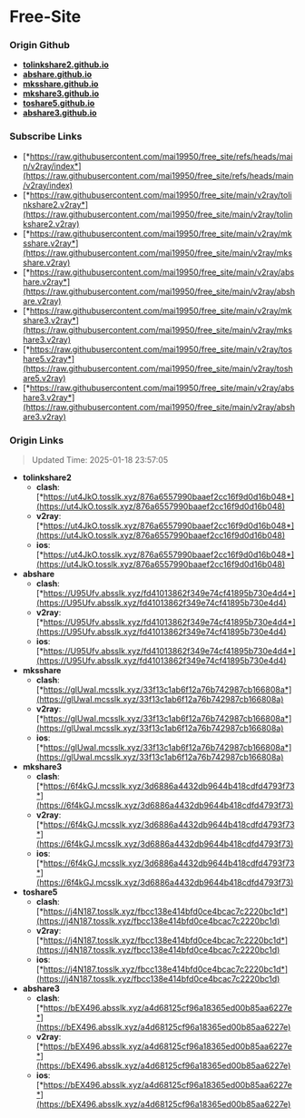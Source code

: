 # Free-Site

### Origin Github

- [**tolinkshare2.github.io**](https://github.com/tolinkshare2/tolinkshare2.github.io)
- [**abshare.github.io**](https://github.com/abshare/abshare.github.io)
- [**mksshare.github.io**](https://github.com/mksshare/mksshare.github.io)
- [**mkshare3.github.io**](https://github.com/mkshare3/mkshare3.github.io)
- [**toshare5.github.io**](https://github.com/toshare5/toshare5.github.io)
- [**abshare3.github.io**](https://github.com/abshare3/abshare3.github.io)

### Subscribe Links

- [*https://raw.githubusercontent.com/mai19950/free_site/refs/heads/main/v2ray/index*](https://raw.githubusercontent.com/mai19950/free_site/refs/heads/main/v2ray/index)
- [*https://raw.githubusercontent.com/mai19950/free_site/main/v2ray/tolinkshare2.v2ray*](https://raw.githubusercontent.com/mai19950/free_site/main/v2ray/tolinkshare2.v2ray)
- [*https://raw.githubusercontent.com/mai19950/free_site/main/v2ray/mksshare.v2ray*](https://raw.githubusercontent.com/mai19950/free_site/main/v2ray/mksshare.v2ray)
- [*https://raw.githubusercontent.com/mai19950/free_site/main/v2ray/abshare.v2ray*](https://raw.githubusercontent.com/mai19950/free_site/main/v2ray/abshare.v2ray)
- [*https://raw.githubusercontent.com/mai19950/free_site/main/v2ray/mkshare3.v2ray*](https://raw.githubusercontent.com/mai19950/free_site/main/v2ray/mkshare3.v2ray)
- [*https://raw.githubusercontent.com/mai19950/free_site/main/v2ray/toshare5.v2ray*](https://raw.githubusercontent.com/mai19950/free_site/main/v2ray/toshare5.v2ray)
- [*https://raw.githubusercontent.com/mai19950/free_site/main/v2ray/abshare3.v2ray*](https://raw.githubusercontent.com/mai19950/free_site/main/v2ray/abshare3.v2ray)

### Origin Links

> Updated Time: 2025-01-18 23:57:05

- **tolinkshare2**
  - **clash**: [*https://ut4JkO.tosslk.xyz/876a6557990baaef2cc16f9d0d16b048*](https://ut4JkO.tosslk.xyz/876a6557990baaef2cc16f9d0d16b048)
  - **v2ray**: [*https://ut4JkO.tosslk.xyz/876a6557990baaef2cc16f9d0d16b048*](https://ut4JkO.tosslk.xyz/876a6557990baaef2cc16f9d0d16b048)
  - **ios**: [*https://ut4JkO.tosslk.xyz/876a6557990baaef2cc16f9d0d16b048*](https://ut4JkO.tosslk.xyz/876a6557990baaef2cc16f9d0d16b048)
- **abshare**
  - **clash**: [*https://U95Ufv.absslk.xyz/fd41013862f349e74cf41895b730e4d4*](https://U95Ufv.absslk.xyz/fd41013862f349e74cf41895b730e4d4)
  - **v2ray**: [*https://U95Ufv.absslk.xyz/fd41013862f349e74cf41895b730e4d4*](https://U95Ufv.absslk.xyz/fd41013862f349e74cf41895b730e4d4)
  - **ios**: [*https://U95Ufv.absslk.xyz/fd41013862f349e74cf41895b730e4d4*](https://U95Ufv.absslk.xyz/fd41013862f349e74cf41895b730e4d4)
- **mksshare**
  - **clash**: [*https://glUwaI.mcsslk.xyz/33f13c1ab6f12a76b742987cb166808a*](https://glUwaI.mcsslk.xyz/33f13c1ab6f12a76b742987cb166808a)
  - **v2ray**: [*https://glUwaI.mcsslk.xyz/33f13c1ab6f12a76b742987cb166808a*](https://glUwaI.mcsslk.xyz/33f13c1ab6f12a76b742987cb166808a)
  - **ios**: [*https://glUwaI.mcsslk.xyz/33f13c1ab6f12a76b742987cb166808a*](https://glUwaI.mcsslk.xyz/33f13c1ab6f12a76b742987cb166808a)
- **mkshare3**
  - **clash**: [*https://6f4kGJ.mcsslk.xyz/3d6886a4432db9644b418cdfd4793f73*](https://6f4kGJ.mcsslk.xyz/3d6886a4432db9644b418cdfd4793f73)
  - **v2ray**: [*https://6f4kGJ.mcsslk.xyz/3d6886a4432db9644b418cdfd4793f73*](https://6f4kGJ.mcsslk.xyz/3d6886a4432db9644b418cdfd4793f73)
  - **ios**: [*https://6f4kGJ.mcsslk.xyz/3d6886a4432db9644b418cdfd4793f73*](https://6f4kGJ.mcsslk.xyz/3d6886a4432db9644b418cdfd4793f73)
- **toshare5**
  - **clash**: [*https://j4N187.tosslk.xyz/fbcc138e414bfd0ce4bcac7c2220bc1d*](https://j4N187.tosslk.xyz/fbcc138e414bfd0ce4bcac7c2220bc1d)
  - **v2ray**: [*https://j4N187.tosslk.xyz/fbcc138e414bfd0ce4bcac7c2220bc1d*](https://j4N187.tosslk.xyz/fbcc138e414bfd0ce4bcac7c2220bc1d)
  - **ios**: [*https://j4N187.tosslk.xyz/fbcc138e414bfd0ce4bcac7c2220bc1d*](https://j4N187.tosslk.xyz/fbcc138e414bfd0ce4bcac7c2220bc1d)
- **abshare3**
  - **clash**: [*https://bEX496.absslk.xyz/a4d68125cf96a18365ed00b85aa6227e*](https://bEX496.absslk.xyz/a4d68125cf96a18365ed00b85aa6227e)
  - **v2ray**: [*https://bEX496.absslk.xyz/a4d68125cf96a18365ed00b85aa6227e*](https://bEX496.absslk.xyz/a4d68125cf96a18365ed00b85aa6227e)
  - **ios**: [*https://bEX496.absslk.xyz/a4d68125cf96a18365ed00b85aa6227e*](https://bEX496.absslk.xyz/a4d68125cf96a18365ed00b85aa6227e)
